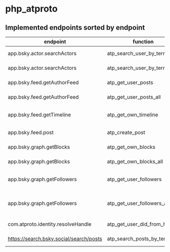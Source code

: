 # php_atproto

## Implemented endpoints sorted by endpoint

| endpoint                                | function                     | description                                                                            |
| --------------------------------------- | ---------------------------- | -------------------------------------------------------------------------------------- |
| app.bsky.actor.searchActors             | atp_search_user_by_term      | Returns ALL persons / actors for a search term                                         |
| app.bsky.actor.searchActors             | atp_search_user_by_termAll   | Returns ALL persons / actors for a search term                                         |
| app.bsky.feed.getAuthorFeed             | atp_get_user_posts           | get posts from the feed of a user                                                      |
| app.bsky.feed.getAuthorFeed             | atp_get_user_posts_all       | get ALL posts from the feed of a user                                                  |
| app.bsky.feed.getTimeline               | atp_get_own_timeline         | returns the number of entries defined from the own timeline                            |
| app.bsky.feed.post                      | atp_create_post              | Creates a post on the own feed                                                         |
| app.bsky.graph.getBlocks                | atp_get_own_blocks           | Returns ALL blocks of the current used account                                         |
| app.bsky.graph.getBlocks                | atp_get_own_blocks_all       | Returns ALL blocks of the current used account                                         |
| app.bsky.graph.getFollowers             | atp_get_user_followers       | atp_get_user_followers returns the followers of a user handle (limited)                |
| app.bsky.graph.getFollowers             | atp_get_user_followers_all   | atp_get_user_followers_all returns ALL the followers of a user handle in a handy array |
| com.atproto.identity.resolveHandle      | atp_get_user_did_from_handle | returns the did of a given handle (f.e. schnoog.eu)                                    |
| https://search.bsky.social/search/posts | atp_search_posts_by_term     | Search posts by searchterm - non API call                                              |
